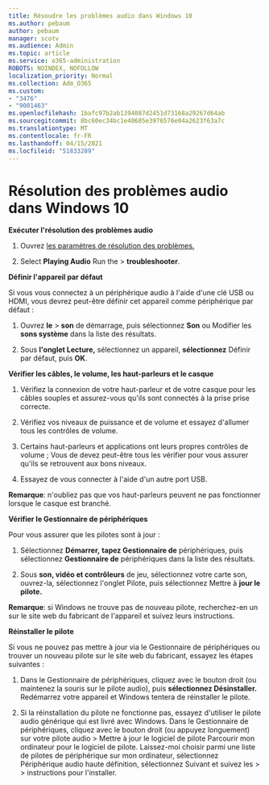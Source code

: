 ```yaml
---
title: Résoudre les problèmes audio dans Windows 10
ms.author: pebaum
author: pebaum
manager: scotv
ms.audience: Admin
ms.topic: article
ms.service: o365-administration
ROBOTS: NOINDEX, NOFOLLOW
localization_priority: Normal
ms.collection: Adm_O365
ms.custom:
- "3476"
- "9001463"
ms.openlocfilehash: 1bafc97b2ab1394087d2451d73168a29267d64ab
ms.sourcegitcommit: 8bc60ec34bc1e40685e3976576e04a2623f63a7c
ms.translationtype: MT
ms.contentlocale: fr-FR
ms.lasthandoff: 04/15/2021
ms.locfileid: "51833289"
---
```

# <a name="troubleshooting-audio-issues-in-windows-10"></a>Résolution des problèmes audio dans Windows 10

**Exécuter l'résolution des problèmes audio**

1.  Ouvrez [les paramètres de résolution des problèmes.](ms-settings:troubleshoot)

2.  Select **Playing Audio** Run the  >  **troubleshooter**.

**Définir l'appareil par défaut**

Si vous vous connectez à un périphérique audio à l'aide d'une clé USB ou HDMI, vous devrez peut-être définir cet appareil comme périphérique par défaut :

1. Ouvrez **le**  >  **son** de démarrage, puis sélectionnez **Son** ou Modifier les **sons système** dans la liste des résultats.

2.  Sous **l'onglet Lecture,** sélectionnez un appareil, **sélectionnez** Définir par défaut, puis **OK**.

**Vérifier les câbles, le volume, les haut-parleurs et le casque**

1. Vérifiez la connexion de votre haut-parleur et de votre casque pour les câbles souples et assurez-vous qu'ils sont connectés à la prise prise correcte.

2. Vérifiez vos niveaux de puissance et de volume et essayez d'allumer tous les contrôles de volume.

3. Certains haut-parleurs et applications ont leurs propres contrôles de volume ; Vous de devez peut-être tous les vérifier pour vous assurer qu'ils se retrouvent aux bons niveaux.

4. Essayez de vous connecter à l'aide d'un autre port USB.

**Remarque**: n'oubliez pas que vos haut-parleurs peuvent ne pas fonctionner lorsque le casque est branché.

**Vérifier le Gestionnaire de périphériques**

Pour vous assurer que les pilotes sont à jour :

1. Sélectionnez **Démarrer,** **tapez Gestionnaire de** périphériques, puis sélectionnez **Gestionnaire de** périphériques dans la liste des résultats.

2. Sous **son, vidéo et contrôleurs** de jeu, sélectionnez  votre carte son, ouvrez-la, sélectionnez l'onglet Pilote, puis sélectionnez Mettre à **jour le pilote.**

**Remarque**: si Windows ne trouve pas de nouveau pilote, recherchez-en un sur le site web du fabricant de l'appareil et suivez leurs instructions.

**Réinstaller le pilote**

Si vous ne pouvez pas mettre à jour via le Gestionnaire de périphériques ou trouver un nouveau pilote sur le site web du fabricant, essayez les étapes suivantes :

1. Dans le Gestionnaire de périphériques, cliquez avec le bouton droit (ou maintenez la souris sur le pilote audio), puis **sélectionnez Désinstaller.** Redémarrez votre appareil et Windows tentera de réinstaller le pilote.

2. Si la réinstallation du pilote ne fonctionne pas, essayez d'utiliser le pilote audio générique qui est livré avec Windows. Dans le Gestionnaire de périphériques, cliquez avec le bouton droit (ou appuyez longuement) sur votre pilote audio > Mettre à jour le logiciel de pilote Parcourir mon ordinateur pour le logiciel de pilote. Laissez-moi choisir parmi une liste de pilotes de périphérique sur mon ordinateur, sélectionnez Périphérique audio haute définition, sélectionnez Suivant et suivez les  >    >  instructions  pour l'installer.
